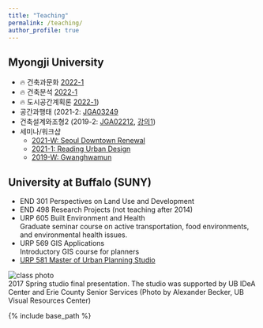```yaml
---
title: "Teaching"
permalink: /teaching/
author_profile: true
---
```


## Myongji University
* 🔥 건축과문화 [2022-1](https://complete-road-66f.notion.site/2c9a162dd72749c092bf5a3bdb081ebc)
* 🔥 건축분석 [2022-1](https://complete-road-66f.notion.site/cbc4058e5fce4605ac298cd6e6957001)
* 🔥 도시공간계획론 [2022-1](https://complete-road-66f.notion.site/Urban-Design-and-Planning-997e4a77e6e245aaa55f70bb102bf3b8))
* 공간과행태 (2021-2: [JGA03249](https://complete-road-66f.notion.site/3007772ec12b465d99c02a060663d1c2)
* 건축설계와조형2 (2019-2: [JGA02212](https://docs.google.com/presentation/d/18ZuqlDc0LrrzNuHLu_mkXySXdQWisEFgwd4Xz4VcYys/edit?usp=sharing), [강의1](https://docs.google.com/presentation/d/e/2PACX-1vQrvv2IcBnlN-e3TZKyzXgvmZMV8tCAC50uG8Pwa_m5vG8rlmGRe-oqrkuBiwqs9a5YUyWH-qqE8wTU/pub?start=false&loop=false&delayms=3000))
* 세미나/워크샵
    * [2021-W: Seoul Downtown Renewal](https://complete-road-66f.notion.site/Understanding-Seoul-Downtown-Renewal-Projects-070329f921a7408e98216b338e1b3e5a)
    * [2021-1: Reading Urban Design](https://docs.google.com/document/d/1Oj4S2sXJaaYarjdw0za7M0gA4uGeNWp5x7L78BINif0/edit?usp=sharing)
    * [2019-W: Gwanghwamun](https://docs.google.com/document/d/1Hil4O356NuZoOrPqeXTfwnCR9GHZIO1Mlo0PgSlCTtc/edit?usp=sharing)

## University at Buffalo (SUNY)
* END 301 Perspectives on Land Use and Development
* END 498 Research Projects (not teaching after 2014)
* URP 605 Built Environment and Health  
  Graduate seminar course on active transportation, food environments, and environmental health issues.
* URP 569 GIS Applications  
  Introductory GIS course for planners
* [URP 581 Master of Urban Planning Studio](studio)

![class photo](/images/agefriendly.png)  
2017 Spring studio final presentation. The studio was supported by UB IDeA Center and Erie County Senior Services (Photo by Alexander Becker, UB Visual Resources Center)


{% include base_path %}

<!--
{% for post in site.teaching reversed %}
  {% include archive-single.html %}
{% endfor %}
-->
